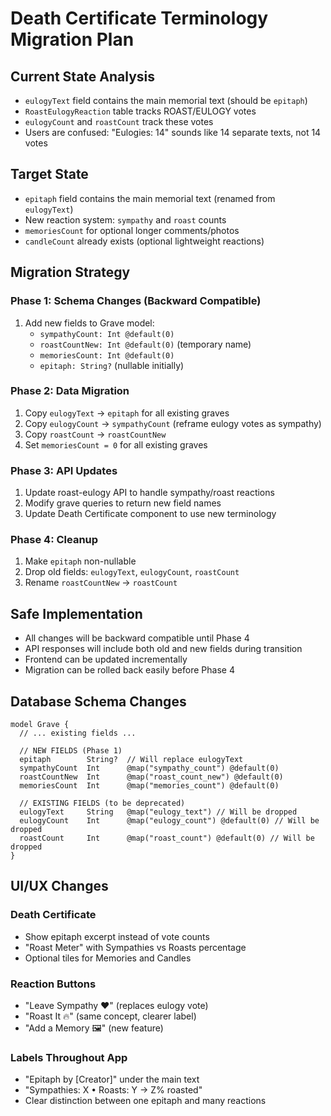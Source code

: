 # Death Certificate Terminology Migration Plan

## Current State Analysis
- `eulogyText` field contains the main memorial text (should be `epitaph`)
- `RoastEulogyReaction` table tracks ROAST/EULOGY votes 
- `eulogyCount` and `roastCount` track these votes
- Users are confused: "Eulogies: 14" sounds like 14 separate texts, not 14 votes

## Target State
- `epitaph` field contains the main memorial text (renamed from `eulogyText`)
- New reaction system: `sympathy` and `roast` counts
- `memoriesCount` for optional longer comments/photos
- `candleCount` already exists (optional lightweight reactions)

## Migration Strategy

### Phase 1: Schema Changes (Backward Compatible)
1. Add new fields to Grave model:
   - `sympathyCount: Int @default(0)`
   - `roastCountNew: Int @default(0)` (temporary name)
   - `memoriesCount: Int @default(0)`
   - `epitaph: String?` (nullable initially)

### Phase 2: Data Migration
1. Copy `eulogyText` → `epitaph` for all existing graves
2. Copy `eulogyCount` → `sympathyCount` (reframe eulogy votes as sympathy)
3. Copy `roastCount` → `roastCountNew`
4. Set `memoriesCount = 0` for all existing graves

### Phase 3: API Updates
1. Update roast-eulogy API to handle sympathy/roast reactions
2. Modify grave queries to return new field names
3. Update Death Certificate component to use new terminology

### Phase 4: Cleanup
1. Make `epitaph` non-nullable
2. Drop old fields: `eulogyText`, `eulogyCount`, `roastCount`
3. Rename `roastCountNew` → `roastCount`

## Safe Implementation
- All changes will be backward compatible until Phase 4
- API responses will include both old and new fields during transition
- Frontend can be updated incrementally
- Migration can be rolled back easily before Phase 4

## Database Schema Changes

```prisma
model Grave {
  // ... existing fields ...
  
  // NEW FIELDS (Phase 1)
  epitaph        String?  // Will replace eulogyText
  sympathyCount  Int      @map("sympathy_count") @default(0)
  roastCountNew  Int      @map("roast_count_new") @default(0) 
  memoriesCount  Int      @map("memories_count") @default(0)
  
  // EXISTING FIELDS (to be deprecated)
  eulogyText     String   @map("eulogy_text") // Will be dropped
  eulogyCount    Int      @map("eulogy_count") @default(0) // Will be dropped
  roastCount     Int      @map("roast_count") @default(0) // Will be dropped
}
```

## UI/UX Changes

### Death Certificate
- Show epitaph excerpt instead of vote counts
- "Roast Meter" with Sympathies vs Roasts percentage
- Optional tiles for Memories and Candles

### Reaction Buttons
- "Leave Sympathy ❤️" (replaces eulogy vote)
- "Roast It 🔥" (same concept, clearer label)
- "Add a Memory 🖼️" (new feature)

### Labels Throughout App
- "Epitaph by [Creator]" under the main text
- "Sympathies: X • Roasts: Y → Z% roasted"
- Clear distinction between one epitaph and many reactions